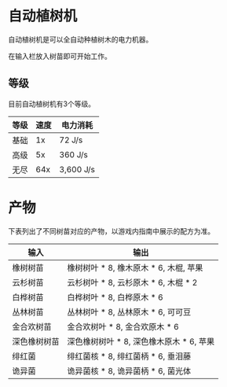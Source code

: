 # 自动植树机

自动植树机是可以全自动种植树木的电力机器。

在输入栏放入树苗即可开始工作。

## 等级

目前自动植树机有3个等级。

| 等级 | 速度 | 电力消耗 |
| ---- | --- | ------ |
| 基础 | 1x | 72 J/s |
| 高级 | 5x | 360 J/s |
| 无尽 | 64x | 3,600 J/s |

# 产物

下表列出了不同树苗对应的产物，以游戏内指南中展示的配方为准。

| 输入 | 输出 |
| ---- | --- |
| 橡树树苗 | 橡树树叶 * 8, 橡木原木 * 6, 木棍, 苹果 |
| 云杉树苗 | 云杉树叶 * 8, 云杉原木 * 6, 木棍 * 2 |
| 白桦树苗 | 白桦树叶 * 8, 白桦原木 * 6 |
| 丛林树苗 | 丛林树叶 * 8, 丛林原木 * 6, 可可豆 |
| 金合欢树苗 | 金合欢树叶 * 8, 金合欢原木 * 6 |
| 深色橡树树苗 | 深色橡树树叶 * 8, 深色橡木原木 * 6, 苹果 |
| 绯红菌 | 绯红菌核 * 8, 绯红菌柄 * 6, 垂泪藤 |
| 诡异菌 | 诡异菌核 * 8, 诡异菌柄 * 6, 菌光体 |
